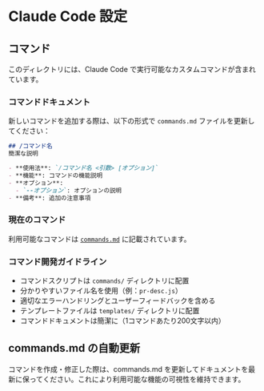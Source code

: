 # Claude Code 設定

## コマンド
このディレクトリには、Claude Code で実行可能なカスタムコマンドが含まれています。

### コマンドドキュメント
新しいコマンドを追加する際は、以下の形式で `commands.md` ファイルを更新してください：

```markdown
## /コマンド名
簡潔な説明

- **使用法**: `/コマンド名 <引数> [オプション]`
- **機能**: コマンドの機能説明
- **オプション**: 
  - `--オプション`: オプションの説明
- **備考**: 追加の注意事項
```

### 現在のコマンド
利用可能なコマンドは [`commands.md`](./commands.md) に記載されています。

### コマンド開発ガイドライン
- コマンドスクリプトは `commands/` ディレクトリに配置
- 分かりやすいファイル名を使用（例：`pr-desc.js`）
- 適切なエラーハンドリングとユーザーフィードバックを含める
- テンプレートファイルは `templates/` ディレクトリに配置
- コマンドドキュメントは簡潔に（1コマンドあたり200文字以内）

## commands.md の自動更新
コマンドを作成・修正した際は、commands.md を更新してドキュメントを最新に保ってください。これにより利用可能な機能の可視性を維持できます。